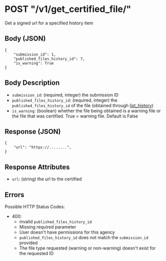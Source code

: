 # POST "/v1/get\_certified\_file/"
Get a signed url for a specified history item

## Body (JSON)

```
{
    "submission_id": 1,
    "published_files_history_id": 7,
    "is_warning": True
}
```

## Body Description

- `submission_id`: (required, integer) the submission ID
- `published_files_history_id`: (required, integer) the `published_files_history_id` of the file (obtained through [list\_history](./list_history.md))
- `is_warning`: (boolean) whether the file being obtained is a warning file or the file that was certified. True = warning file. Default is False

## Response (JSON)
```
{
    "url": "https://........",
}
```

## Response Attributes
- `url`: (string) the url to the certified

## Errors
Possible HTTP Status Codes:

- 400:
    - invalid `published_files_history_id`
    - Missing required parameter
    - User doesn't have permissions for this agency
    - `published_files_history_id` does not match the `submission_id` provided
    - The file type requested (warning or non-warning) doesn't exist for the requested ID